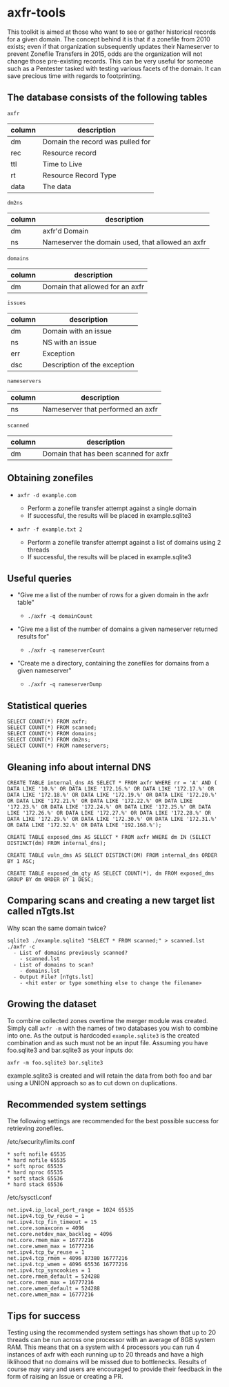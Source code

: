 # axfr-tools

This toolkit is aimed at those who want to see or gather historical records for a given domain.  The concept behind it is that if a zonefile from 2010 exists; even if that organization subsequently updates their Nameserver to prevent Zonefile Transfers in 2015, odds are the organization will not change those pre-existing records.  This can be very useful for someone such as a Pentester tasked with testing various facets of the domain.  It can save precious time with regards to footprinting.

## The database consists of the following tables
`axfr`

| column | description |
| --- | --- |
| dm | Domain the record was pulled for |
| rec | Resource record |
| ttl | Time to Live |
| rt | Resource Record Type |
| data | The data |

`dm2ns`

| column | description |
| --- | --- |
| dm | axfr'd Domain |
| ns | Nameserver the domain used, that allowed an axfr |

`domains`

| column | description |
| --- | --- |
| dm | Domain that allowed for an axfr |

`issues`

| column | description |
| --- | --- |
| dm | Domain with an issue |
| ns | NS with an issue |
| err | Exception |
| dsc | Description of the exception |

`nameservers`

| column | description |
| --- | --- |
| ns | Nameserver that performed an axfr |

`scanned`

| column | description |
| --- | --- |
| dm | Domain that has been scanned for axfr |

## Obtaining zonefiles
- `axfr -d example.com`
  - Perform a zonefile transfer attempt against a single domain
  - If successful, the results will be placed in example.sqlite3

- `axfr -f example.txt 2`
  - Perform a zonefile transfer attempt against a list of domains using 2 threads
  - If successful, the results will be placed in example.sqlite3

## Useful queries
- "Give me a list of the number of rows for a given domain in the axfr table"
  - `./axfr -q domainCount`

- "Give me a list of the number of domains a given nameserver returned results for"
  - `./axfr -q nameserverCount`

- "Create me a directory, containing the zonefiles for domains from a given nameserver"
  - `./axfr -q nameserverDump`

## Statistical queries
```
SELECT COUNT(*) FROM axfr;
SELECT COUNT(*) FROM scanned;
SELECT COUNT(*) FROM domains;
SELECT COUNT(*) FROM dm2ns;
SELECT COUNT(*) FROM nameservers;
```

## Gleaning info about internal DNS
```
CREATE TABLE internal_dns AS SELECT * FROM axfr WHERE rr = 'A' AND ( DATA LIKE '10.%' OR DATA LIKE '172.16.%' OR DATA LIKE '172.17.%' OR DATA LIKE '172.18.%' OR DATA LIKE '172.19.%' OR DATA LIKE '172.20.%' OR DATA LIKE '172.21.%' OR DATA LIKE '172.22.%' OR DATA LIKE '172.23.%' OR DATA LIKE '172.24.%' OR DATA LIKE '172.25.%' OR DATA LIKE '172.26.%' OR DATA LIKE '172.27.%' OR DATA LIKE '172.28.%' OR DATA LIKE '172.29.%' OR DATA LIKE '172.30.%' OR DATA LIKE '172.31.%' OR DATA LIKE '172.32.%' OR DATA LIKE '192.168.%');

CREATE TABLE exposed_dms AS SELECT * FROM axfr WHERE dm IN (SELECT DISTINCT(dm) FROM internal_dns);

CREATE TABLE vuln_dms AS SELECT DISTINCT(DM) FROM internal_dns ORDER BY 1 ASC;

CREATE TABLE exposed_dm_qty AS SELECT COUNT(*), dm FROM exposed_dms GROUP BY dm ORDER BY 1 DESC;
```

## Comparing scans and creating a new target list called nTgts.lst
Why scan the same domain twice?
```
sqlite3 ./example.sqlite3 "SELECT * FROM scanned;" > scanned.lst
./axfr -c
  - List of domains previously scanned?
    - scanned.lst
  - List of domains to scan?
    - domains.lst
  - Output File? [nTgts.lst]
    - <hit enter or type something else to change the filename>
```

## Growing the dataset
To combine collected zones overtime the merger module was created.  Simply call `axfr -m` with the names of two databases you wish to combine into one.  As the output is hardcoded `example.sqlite3` is the created combination and as such must not be an input file.  Assuming you have foo.sqlite3 and bar.sqlite3 as your inputs do:
```
axfr -m foo.sqlite3 bar.sqlite3
```
example.sqlite3 is created and will retain the data from both foo and bar using a UNION approach so as to cut down on duplications.

## Recommended system settings
The following settings are recommended for the best possible success for retrieving zonefiles.

/etc/security/limits.conf
```
* soft nofile 65535
* hard nofile 65535
* soft nproc 65535
* hard nproc 65535
* soft stack 65536
* hard stack 65536
```

/etc/sysctl.conf
```
net.ipv4.ip_local_port_range = 1024 65535
net.ipv4.tcp_tw_reuse = 1
net.ipv4.tcp_fin_timeout = 15
net.core.somaxconn = 4096
net.core.netdev_max_backlog = 4096
net.core.rmem_max = 16777216
net.core.wmem_max = 16777216
net.ipv4.tcp_tw_reuse = 1
net.ipv4.tcp_rmem = 4096 87380 16777216
net.ipv4.tcp_wmem = 4096 65536 16777216
net.ipv4.tcp_syncookies = 1
net.core.rmem_default = 524288
net.core.rmem_max = 16777216
net.core.wmem_default = 524288
net.core.wmem_max = 16777216
```

## Tips for success
Testing using the recommended system settings has shown that up to 20 threads can be run across one processor with an average of 8GB system RAM.  This means that on a system with 4 processors you can run 4 instances of axfr with each running up to 20 threads and have a high liklihood that no domains will be missed due to bottlenecks.  Results of course may vary and users are encouraged to provide their feedback in the form of raising an Issue or creating a PR.